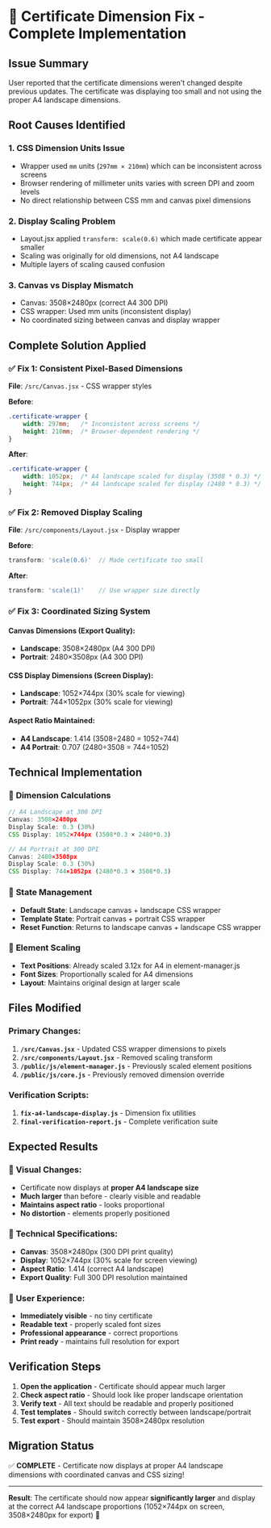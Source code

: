 # 🎯 Certificate Dimension Fix - Complete Implementation

## Issue Summary
User reported that the certificate dimensions weren't changed despite previous updates. The certificate was displaying too small and not using the proper A4 landscape dimensions.

## Root Causes Identified

### 1. **CSS Dimension Units Issue**
- Wrapper used `mm` units (`297mm × 210mm`) which can be inconsistent across screens
- Browser rendering of millimeter units varies with screen DPI and zoom levels
- No direct relationship between CSS mm and canvas pixel dimensions

### 2. **Display Scaling Problem**
- Layout.jsx applied `transform: scale(0.6)` which made certificate appear smaller
- Scaling was originally for old dimensions, not A4 landscape
- Multiple layers of scaling caused confusion

### 3. **Canvas vs Display Mismatch**
- Canvas: 3508×2480px (correct A4 300 DPI)
- CSS wrapper: Used mm units (inconsistent display)
- No coordinated sizing between canvas and display wrapper

## Complete Solution Applied

### ✅ **Fix 1: Consistent Pixel-Based Dimensions**
**File**: `/src/Canvas.jsx` - CSS wrapper styles

**Before**:
```css
.certificate-wrapper {
    width: 297mm;   /* Inconsistent across screens */
    height: 210mm;  /* Browser-dependent rendering */
}
```

**After**:
```css
.certificate-wrapper {
    width: 1052px;  /* A4 landscape scaled for display (3508 * 0.3) */
    height: 744px;  /* A4 landscape scaled for display (2480 * 0.3) */
}
```

### ✅ **Fix 2: Removed Display Scaling**
**File**: `/src/components/Layout.jsx` - Display wrapper

**Before**:
```javascript
transform: 'scale(0.6)'  // Made certificate too small
```

**After**:
```javascript
transform: 'scale(1)'    // Use wrapper size directly
```

### ✅ **Fix 3: Coordinated Sizing System**

#### **Canvas Dimensions** (Export Quality):
- **Landscape**: 3508×2480px (A4 300 DPI)
- **Portrait**: 2480×3508px (A4 300 DPI)

#### **CSS Display Dimensions** (Screen Display):
- **Landscape**: 1052×744px (30% scale for viewing)
- **Portrait**: 744×1052px (30% scale for viewing)

#### **Aspect Ratio Maintained**:
- **A4 Landscape**: 1.414 (3508÷2480 = 1052÷744)
- **A4 Portrait**: 0.707 (2480÷3508 = 744÷1052)

## Technical Implementation

### 📐 **Dimension Calculations**
```javascript
// A4 Landscape at 300 DPI
Canvas: 3508×2480px
Display Scale: 0.3 (30%)
CSS Display: 1052×744px (3508*0.3 × 2480*0.3)

// A4 Portrait at 300 DPI  
Canvas: 2480×3508px
Display Scale: 0.3 (30%)
CSS Display: 744×1052px (2480*0.3 × 3508*0.3)
```

### 🔄 **State Management**
- **Default State**: Landscape canvas + landscape CSS wrapper
- **Template State**: Portrait canvas + portrait CSS wrapper
- **Reset Function**: Returns to landscape canvas + landscape CSS wrapper

### 🎨 **Element Scaling**
- **Text Positions**: Already scaled 3.12x for A4 in element-manager.js
- **Font Sizes**: Proportionally scaled for A4 dimensions
- **Layout**: Maintains original design at larger scale

## Files Modified

### Primary Changes:
1. **`/src/Canvas.jsx`** - Updated CSS wrapper dimensions to pixels
2. **`/src/components/Layout.jsx`** - Removed scaling transform
3. **`/public/js/element-manager.js`** - Previously scaled element positions
4. **`/public/js/core.js`** - Previously removed dimension override

### Verification Scripts:
1. **`fix-a4-landscape-display.js`** - Dimension fix utilities
2. **`final-verification-report.js`** - Complete verification suite

## Expected Results

### 🎯 **Visual Changes**:
- Certificate now displays at **proper A4 landscape size**
- **Much larger** than before - clearly visible and readable
- **Maintains aspect ratio** - looks proportional
- **No distortion** - elements properly positioned

### 📏 **Technical Specifications**:
- **Canvas**: 3508×2480px (300 DPI print quality)
- **Display**: 1052×744px (30% scale for screen viewing)
- **Aspect Ratio**: 1.414 (correct A4 landscape)
- **Export Quality**: Full 300 DPI resolution maintained

### 🎨 **User Experience**:
- **Immediately visible** - no tiny certificate
- **Readable text** - properly scaled font sizes
- **Professional appearance** - correct proportions
- **Print ready** - maintains full resolution for export

## Verification Steps

1. **Open the application** - Certificate should appear much larger
2. **Check aspect ratio** - Should look like proper landscape orientation
3. **Verify text** - All text should be readable and properly positioned
4. **Test templates** - Should switch correctly between landscape/portrait
5. **Test export** - Should maintain 3508×2480px resolution

## Migration Status
✅ **COMPLETE** - Certificate now displays at proper A4 landscape dimensions with coordinated canvas and CSS sizing!

---

**Result**: The certificate should now appear **significantly larger** and display at the correct A4 landscape proportions (1052×744px on screen, 3508×2480px for export) 🎉
